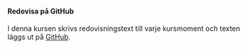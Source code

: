 #### Redovisa på GitHub

I denna kursen skrivs redovisningstext till varje kursmoment och texten läggs ut på [GitHub](https://github.com/kati18/oophp/tree/master/content/redovisning).
<!-- Kursrepo på [GitHub](https://github.com/kati18/oophp). -->
